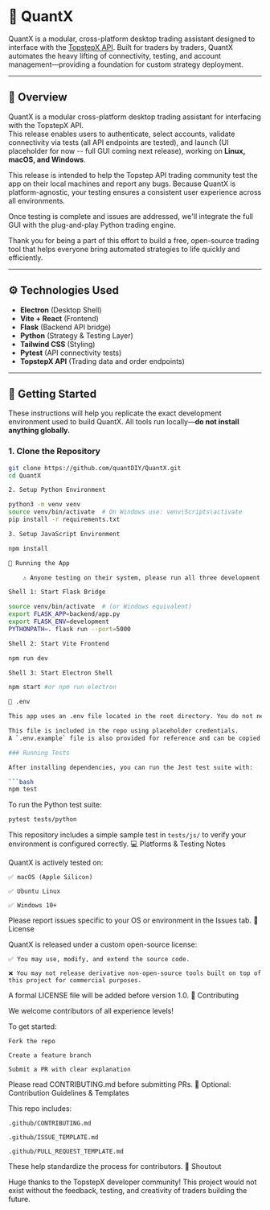 # 🚀 QuantX

QuantX is a modular, cross-platform desktop trading assistant designed to interface with the [TopstepX API](https://gateway.docs.projectx.com/docs/intro/). Built for traders by traders, QuantX automates the heavy lifting of connectivity, testing, and account management—providing a foundation for custom strategy deployment.

---

## 📘 Overview

QuantX is a modular cross-platform desktop trading assistant for interfacing with the TopstepX API.  
This release enables users to authenticate, select accounts, validate connectivity via tests (all API endpoints are tested), and launch (UI placeholder for now -- full GUI coming next release), working on **Linux, macOS, and Windows**.

This release is intended to help the Topstep API trading community test the app on their local machines and report any bugs. Because QuantX is platform-agnostic, your testing ensures a consistent user experience across all environments.

Once testing is complete and issues are addressed, we'll integrate the full GUI with the plug-and-play Python trading engine.

Thank you for being a part of this effort to build a free, open-source trading tool that helps everyone bring automated strategies to life quickly and efficiently.

---

## ⚙️ Technologies Used

- **Electron** (Desktop Shell)
- **Vite + React** (Frontend)
- **Flask** (Backend API bridge)
- **Python** (Strategy & Testing Layer)
- **Tailwind CSS** (Styling)
- **Pytest** (API connectivity tests)
- **TopstepX API** (Trading data and order endpoints)

---

## 🔧 Getting Started

These instructions will help you replicate the exact development environment used to build QuantX. All tools run locally—**do not install anything globally.**

### 1. Clone the Repository

```bash
git clone https://github.com/quantDIY/QuantX.git
cd QuantX

2. Setup Python Environment

python3 -m venv venv
source venv/bin/activate  # On Windows use: venv\Scripts\activate
pip install -r requirements.txt

3. Setup JavaScript Environment

npm install

🧪 Running the App

    ⚠️ Anyone testing on their system, please run all three development shells below in order, or you will encounter errors.

Shell 1: Start Flask Bridge

source venv/bin/activate  # (or Windows equivalent)
export FLASK_APP=backend/app.py
export FLASK_ENV=development
PYTHONPATH=. flask run --port=5000

Shell 2: Start Vite Frontend

npm run dev

Shell 3: Start Electron Shell

npm start #or npm run electron

📂 .env

This app uses an .env file located in the root directory. You do not need to create or modify this file manually. The app handles .env updates dynamically through the onboarding UI.

This file is included in the repo using placeholder credentials.
A `.env.example` file is also provided for reference and can be copied to `.env` when setting up the project locally.

### Running Tests

After installing dependencies, you can run the Jest test suite with:

```bash
npm test
```

To run the Python test suite:

```bash
pytest tests/python
```

This repository includes a simple sample test in `tests/js/` to verify your environment is configured correctly.
💻 Platforms & Testing Notes

QuantX is actively tested on:

    ✅ macOS (Apple Silicon)

    ✅ Ubuntu Linux

    ✅ Windows 10+

Please report issues specific to your OS or environment in the Issues tab.
🪪 License

QuantX is released under a custom open-source license:

    ✅ You may use, modify, and extend the source code.

    ❌ You may not release derivative non-open-source tools built on top of this project for commercial purposes.

A formal LICENSE file will be added before version 1.0.
🤝 Contributing

We welcome contributors of all experience levels!

To get started:

    Fork the repo

    Create a feature branch

    Submit a PR with clear explanation

Please read CONTRIBUTING.md before submitting PRs.
🧪 Optional: Contribution Guidelines & Templates

This repo includes:

    .github/CONTRIBUTING.md

    .github/ISSUE_TEMPLATE.md

    .github/PULL_REQUEST_TEMPLATE.md

These help standardize the process for contributors.
🌟 Shoutout

Huge thanks to the TopstepX developer community! This project would not exist without the feedback, testing, and creativity of traders building the future.
